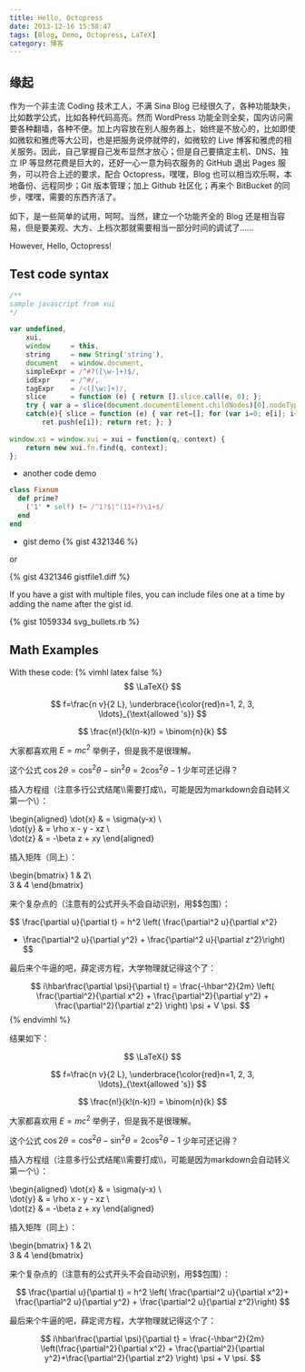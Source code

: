 ```yaml
---
title: Hello, Octopress
date: 2013-12-16 15:58:47
tags: [Blog, Demo, Octopress, LaTeX]
category: 博客
---
```

## 缘起
作为一个非主流 Coding 技术工人，不满 Sina Blog 已经很久了，各种功能缺失，比如数学公式，比如各种代码高亮。然而 WordPress 功能全则全矣，国内访问需要各种翻墙，各种不便。加上内容放在别人服务器上，始终是不放心的，比如即使如微软和雅虎等大公司，也是把服务说停就停的，如微软的 Live 博客和雅虎的相关服务。因此，自己掌握自己发布显然才放心；但是自己要搞定主机、DNS、独立 IP 等显然花费是巨大的，还好一心一意为码农服务的 GitHub 退出 Pages 服务，可以符合上述的要求，配合 Octopress，嘿嘿，Blog 也可以相当欢乐啊，本地备份、远程同步；Git 版本管理；加上 Github 社区化；再来个 BitBucket 的同步，嘿嘿，需要的东西齐活了。

如下，是一些简单的试用，呵呵。当然，建立一个功能齐全的 Blog 还是相当容易，但是要美观、大方、上档次那就需要相当一部分时间的调试了……

However, Hello, Octopress!

## Test code syntax

``` javascript
/**
sample javascript from xui
*/
 
var undefined,
    xui,
    window     = this,
    string     = new String('string'),
    document   = window.document,
    simpleExpr = /^#?([\w-]+)$/,
    idExpr     = /^#/,
    tagExpr    = /<([\w:]+)/,
    slice      = function (e) { return [].slice.call(e, 0); };
    try { var a = slice(document.documentElement.childNodes)[0].nodeType; }
    catch(e){ slice = function (e) { var ret=[]; for (var i=0; e[i]; i++)
        ret.push(e[i]); return ret; }; }
 
window.x$ = window.xui = xui = function(q, context) {
    return new xui.fn.find(q, context);
};
```
* another code demo

``` ruby Discover if a number is prime http://www.noulakaz.net/weblog/2007/03/18/a-regular-expression-to-check-for-prime-numbers/ Source Article
class Fixnum
  def prime?
    ('1' * self) !~ /^1?$|^(11+?)\1+$/
  end
end
```

* gist demo
{% gist 4321346 %}

or 

{% gist 4321346 gistfile1.diff %}

If you have a gist with multiple files, you can include files one at a time by adding the name after the gist id.

{% gist 1059334 svg_bullets.rb %}

## Math Examples

With these code:
{% vimhl latex false %}
 $$
 \LaTeX{}
 $$
 
 $$
 f=\frac{n v}{2 L}, \underbrace{\color{red}n=1, 2, 3, \ldots}_{\text{allowed 's}}
 $$
 
 $$
 \frac{n!}{k!(n-k)!} = \binom{n}{k}
 $$
 
 大家都喜欢用 $E=mc^2$ 举例子，但是我不是很理解。  
 
 这个公式 $\cos 2\theta = \cos^2 \theta - \sin^2 \theta =  2 \cos^2 \theta - 1$ 少年可还记得？
 
 插入方程组（注意多行公式结尾\\\需要打成\\\，可能是因为markdown会自动转义第一个\\）：
 
 \begin{aligned}
 \dot{x} & = \sigma(y-x) \\\
 \dot{y} & = \rho x - y - xz \\\
 \dot{z} & = -\beta z + xy
 \end{aligned}
 
 插入矩阵（同上）：
 
 \begin{bmatrix}
 1 & 2\\\
 3 & 4
 \end{bmatrix}
 
 来个复杂点的（注意有的公式开头不会自动识别，用$$包围）：
 
 $$
 \frac{\partial u}{\partial t} = h^2 \left( \frac{\partial^2 u}{\partial x^2} 
 + \frac{\partial^2 u}{\partial y^2} + \frac{\partial^2 u}{\partial z^2}\right)
 $$
 
 最后来个牛逼的吧，薛定谔方程，大学物理就记得这个了：
 
 $$
 i\hbar\frac{\partial \psi}{\partial t} = \frac{-\hbar^2}{2m} \left(  \frac{\partial^2}{\partial x^2} + \frac{\partial^2}{\partial y^2} +
  \frac{\partial^2}{\partial z^2} \right) \psi + V \psi.
 $$
{% endvimhl %}

结果如下：

 $$
 \LaTeX{}
 $$
 
 $$
 f=\frac{n v}{2 L}, \underbrace{\color{red}n=1, 2, 3, \ldots}_{\text{allowed 's}}
 $$
 
 $$
 \frac{n!}{k!(n-k)!} = \binom{n}{k}
 $$
 
 大家都喜欢用 $E=mc^2$ 举例子，但是我不是很理解。  
 
 这个公式 $\cos 2\theta = \cos^2 \theta - \sin^2 \theta =  2 \cos^2 \theta - 1$ 少年可还记得？
 
 插入方程组（注意多行公式结尾\\\需要打成\\\，可能是因为markdown会自动转义第一个\\）：
 
 \begin{aligned}
 \dot{x} & = \sigma(y-x) \\\
 \dot{y} & = \rho x - y - xz \\\
 \dot{z} & = -\beta z + xy
 \end{aligned}
 
 插入矩阵（同上）：
 
 \begin{bmatrix}
 1 & 2\\\
 3 & 4
 \end{bmatrix}
 
 来个复杂点的（注意有的公式开头不会自动识别，用$$包围）：
 
 $$
 \frac{\partial u}{\partial t} = h^2 \left( \frac{\partial^2 u}{\partial x^2}+ \frac{\partial^2 u}{\partial y^2} + \frac{\partial^2 u}{\partial z^2}\right)
 $$
 
 最后来个牛逼的吧，薛定谔方程，大学物理就记得这个了：
 
 $$
 i\hbar\frac{\partial \psi}{\partial t} = \frac{-\hbar^2}{2m} \left(\frac{\partial^2}{\partial x^2} + \frac{\partial^2}{\partial y^2}+\frac{\partial^2}{\partial z^2} \right) \psi + V \psi.
 $$
